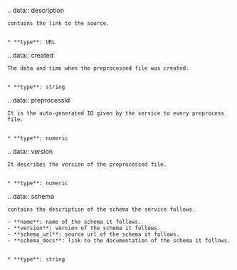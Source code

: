 .. data:: description

    contains the link to the source.


    * **type**: URL

.. data:: created

    The data and time when the preprocessed file was created.


    * **type**: string

.. data:: preprocessId

    It is the auto-generated ID given by the service to every preprocess file.


    * **type**: numeric

.. data:: version

    It describes the version of the preprocessed file.


    * **type**: numeric

.. data:: schema

    contains the description of the schema the service follows.

    - **name**: name of the schema it follows.
    - **version**: version of the schema it follows.
    - **schema_url**: source url of the schema it follows.
    - **schema_docs**: link to the documentation of the schema it follows.


    * **type**: string
